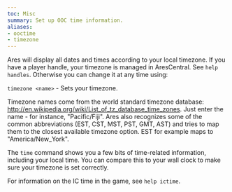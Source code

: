 ```yaml
---
toc: Misc
summary: Set up OOC time information.
aliases:
- ooctime
- timezone
---
```

Ares will display all dates and times according to your local timezone.  If you have a player handle, your timezone is managed in AresCentral.  See `help handles`.  Otherwise you can change it at any time using:

`timezone <name>` - Sets your timezone.

Timezone names come from the world standard timezone database: http://en.wikipedia.org/wiki/List_of_tz_database_time_zones. Just enter the name - for instance, "Pacific/Fiji".   Ares also recognizes some of the common abbreviations (EST, CST, MST, PST, GMT, AST) and tries to map them to the closest available timezone option.  EST for example maps to "America/New_York".

The `time` command shows you a few bits of time-related information, including your local time.  You can compare this to your wall clock to make sure your timezone is set correctly.

For information on the IC time in the game, see `help ictime`.
